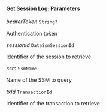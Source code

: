 

#### Get Session Log: Parameters  
  
<article>

*bearerToken* `String?` 

Authentication token

</article>
<article>

*sessionId* `DataSsmSessionId` 

Identifier of the session to retrieve

</article>
<article>

*ssm* `SsmName` 

Name of the SSM to query

</article>
<article>

*txId* `TransactionId` 

Identifier of the transaction to retrieve

</article>

